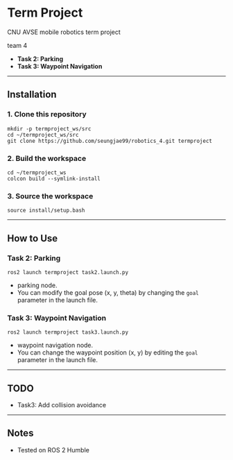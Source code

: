 # Term Project

CNU AVSE mobile robotics term project

team 4

- **Task 2: Parking**
- **Task 3: Waypoint Navigation**

---

## Installation

### 1. Clone this repository
```
mkdir -p termproject_ws/src
cd ~/termproject_ws/src
git clone https://github.com/seungjae99/robotics_4.git termproject
```

### 2. Build the workspace
```
cd ~/termproject_ws
colcon build --symlink-install
```

### 3. Source the workspace
```
source install/setup.bash
```

---

## How to Use

### Task 2: Parking
```
ros2 launch termproject task2.launch.py
```

- parking node.
- You can modify the goal pose (x, y, theta) by changing the `goal` parameter in the launch file.


### Task 3: Waypoint Navigation
```
ros2 launch termproject task3.launch.py
```

- waypoint navigation node.
- You can change the waypoint position (x, y) by editing the `goal` parameter in the launch file.

---

## TODO

- Task3: Add collision avoidance

---

## Notes

- Tested on ROS 2 Humble

